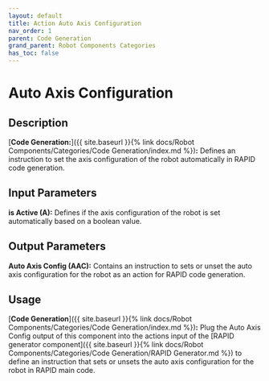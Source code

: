 ```yaml
---
layout: default
title: Action Auto Axis Configuration
nav_order: 1
parent: Code Generation
grand_parent: Robot Components Categories
has_toc: false
---
```


# **Auto Axis Configuration**

## **Description**

[**Code Generation:**]({{ site.baseurl }}{% link docs/Robot Components/Categories/Code Generation/index.md %})**:** Defines an instruction to set the axis configuration of the robot automatically in RAPID code generation.

## **Input Parameters**

**is Active (A):** Defines if the axis configuration of the robot is set automatically based on a boolean value.

## **Output Parameters**

**Auto Axis Config (AAC):** Contains an instruction to sets or unset the auto axis configuration for the robot as an action for RAPID code generation.

## **Usage**

[**Code Generation**]({{ site.baseurl }}{% link docs/Robot Components/Categories/Code Generation/index.md %})**:** Plug the Auto Axis Config output of this component into the actions input of the [RAPID generator component]({{ site.baseurl }}{% link docs/Robot Components/Categories/Code Generation/RAPID Generator.md %}) to define an instruction that sets or unsets the auto axis configuration for the robot in RAPID main code.